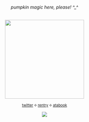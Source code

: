 <div align="center">
  
###### pumpkin magic here, please! ^\_\^<br>

<img src="https://magma.com/shared/UhudZ_RAyFK5P4lVf0rzfz" height=250>

<div align="center">

<sub>[twitter](https://twitter.com/vampstaff) ⯎ [rentry](https://rentry.co/eunoiabealdhild) ⯎ [atabook](https://dusetaph.atabook.org/)<sub>

<div align="center">
  
![](https://komarev.com/ghpvc/?username=dusetaph&color=grey&label=☾+admins&abbreviated=true) 

<div align="center">
